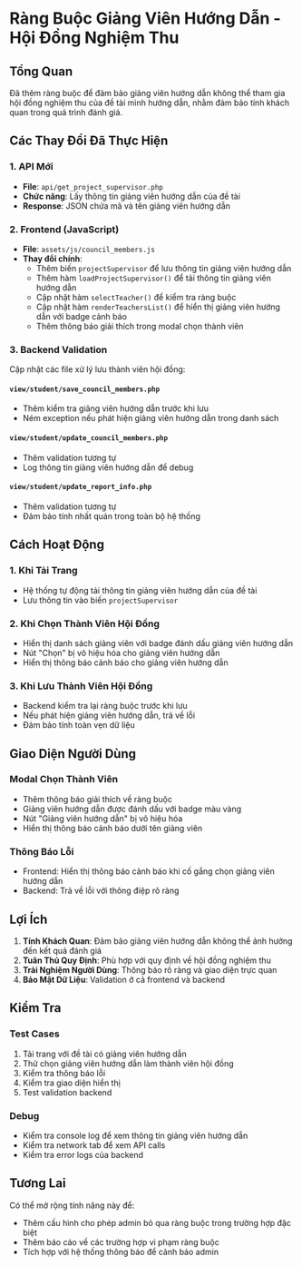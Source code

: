 # Ràng Buộc Giảng Viên Hướng Dẫn - Hội Đồng Nghiệm Thu

## Tổng Quan

Đã thêm ràng buộc để đảm bảo giảng viên hướng dẫn không thể tham gia hội đồng nghiệm thu của đề tài mình hướng dẫn, nhằm đảm bảo tính khách quan trong quá trình đánh giá.

## Các Thay Đổi Đã Thực Hiện

### 1. API Mới
- **File**: `api/get_project_supervisor.php`
- **Chức năng**: Lấy thông tin giảng viên hướng dẫn của đề tài
- **Response**: JSON chứa mã và tên giảng viên hướng dẫn

### 2. Frontend (JavaScript)
- **File**: `assets/js/council_members.js`
- **Thay đổi chính**:
  - Thêm biến `projectSupervisor` để lưu thông tin giảng viên hướng dẫn
  - Thêm hàm `loadProjectSupervisor()` để tải thông tin giảng viên hướng dẫn
  - Cập nhật hàm `selectTeacher()` để kiểm tra ràng buộc
  - Cập nhật hàm `renderTeachersList()` để hiển thị giảng viên hướng dẫn với badge cảnh báo
  - Thêm thông báo giải thích trong modal chọn thành viên

### 3. Backend Validation
Cập nhật các file xử lý lưu thành viên hội đồng:

#### `view/student/save_council_members.php`
- Thêm kiểm tra giảng viên hướng dẫn trước khi lưu
- Ném exception nếu phát hiện giảng viên hướng dẫn trong danh sách

#### `view/student/update_council_members.php`
- Thêm validation tương tự
- Log thông tin giảng viên hướng dẫn để debug

#### `view/student/update_report_info.php`
- Thêm validation tương tự
- Đảm bảo tính nhất quán trong toàn bộ hệ thống

## Cách Hoạt Động

### 1. Khi Tải Trang
- Hệ thống tự động tải thông tin giảng viên hướng dẫn của đề tài
- Lưu thông tin vào biến `projectSupervisor`

### 2. Khi Chọn Thành Viên Hội Đồng
- Hiển thị danh sách giảng viên với badge đánh dấu giảng viên hướng dẫn
- Nút "Chọn" bị vô hiệu hóa cho giảng viên hướng dẫn
- Hiển thị thông báo cảnh báo cho giảng viên hướng dẫn

### 3. Khi Lưu Thành Viên Hội Đồng
- Backend kiểm tra lại ràng buộc trước khi lưu
- Nếu phát hiện giảng viên hướng dẫn, trả về lỗi
- Đảm bảo tính toàn vẹn dữ liệu

## Giao Diện Người Dùng

### Modal Chọn Thành Viên
- Thêm thông báo giải thích về ràng buộc
- Giảng viên hướng dẫn được đánh dấu với badge màu vàng
- Nút "Giảng viên hướng dẫn" bị vô hiệu hóa
- Hiển thị thông báo cảnh báo dưới tên giảng viên

### Thông Báo Lỗi
- Frontend: Hiển thị thông báo cảnh báo khi cố gắng chọn giảng viên hướng dẫn
- Backend: Trả về lỗi với thông điệp rõ ràng

## Lợi Ích

1. **Tính Khách Quan**: Đảm bảo giảng viên hướng dẫn không thể ảnh hưởng đến kết quả đánh giá
2. **Tuân Thủ Quy Định**: Phù hợp với quy định về hội đồng nghiệm thu
3. **Trải Nghiệm Người Dùng**: Thông báo rõ ràng và giao diện trực quan
4. **Bảo Mật Dữ Liệu**: Validation ở cả frontend và backend

## Kiểm Tra

### Test Cases
1. Tải trang với đề tài có giảng viên hướng dẫn
2. Thử chọn giảng viên hướng dẫn làm thành viên hội đồng
3. Kiểm tra thông báo lỗi
4. Kiểm tra giao diện hiển thị
5. Test validation backend

### Debug
- Kiểm tra console log để xem thông tin giảng viên hướng dẫn
- Kiểm tra network tab để xem API calls
- Kiểm tra error logs của backend

## Tương Lai

Có thể mở rộng tính năng này để:
- Thêm cấu hình cho phép admin bỏ qua ràng buộc trong trường hợp đặc biệt
- Thêm báo cáo về các trường hợp vi phạm ràng buộc
- Tích hợp với hệ thống thông báo để cảnh báo admin






